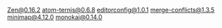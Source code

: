 Zen@0.16.2
atom-ternjs@0.6.8
editorconfig@1.0.1
merge-conflicts@1.3.5
minimap@4.12.0
monokai@0.14.0

